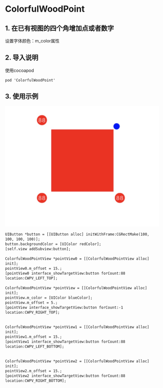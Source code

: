 # ColorfulWoodPoint


## 1. 在已有视图的四个角增加点或者数字

设置字体颜色：m_color属性

## 2. 导入说明


使用cocoapod
```
pod 'ColorfulWoodPoint'                    
```

## 3. 使用示例

![ColorfulWoodPoint图片](https://github.com/gs01md/ColorfulWoodPoint/blob/master/Screenshots/ColorfulWoodPoint.jpg)


```
UIButton *button = [[UIButton alloc] initWithFrame:CGRectMake(100, 100, 100, 100)];
button.backgroundColor = [UIColor redColor];
[self.view addSubview:button];

ColorfulWoodPointView *pointView0 = [[ColorfulWoodPointView alloc] init];
pointView0.m_offset = 15.;
[pointView0 interface_showTargetView:button forCount:88 location:CWPV_LEFT_TOP];

ColorfulWoodPointView *pointView = [[ColorfulWoodPointView alloc] init];
pointView.m_color = [UIColor blueColor];
pointView.m_offset = 5.;
[pointView interface_showTargetView:button forCount:-1 location:CWPV_RIGHT_TOP];


ColorfulWoodPointView *pointView1 = [[ColorfulWoodPointView alloc] init];
pointView1.m_offset = 15.;
[pointView1 interface_showTargetView:button forCount:88 location:CWPV_LEFT_BOTTOM];


ColorfulWoodPointView *pointView2 = [[ColorfulWoodPointView alloc] init];
pointView2.m_offset = 15.;
[pointView2 interface_showTargetView:button forCount:88 location:CWPV_RIGHT_BOTTOM];
```
